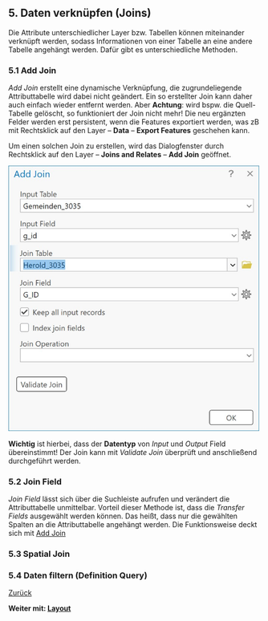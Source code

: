 ## 5. Daten verknüpfen (Joins)

Die Attribute unterschiedlicher Layer bzw. Tabellen können miteinander verknüpft werden, sodass Informationen von einer Tabelle an eine andere Tabelle angehängt werden. Dafür gibt es unterschiedliche Methoden.

### 5.1 Add Join

*Add Join* erstellt eine dynamische Verknüpfung, die zugrundeliegende Attributtabelle wird dabei nicht geändert. Ein so erstellter Join kann daher auch einfach wieder entfernt werden. Aber **Achtung**: wird bspw. die Quell-Tabelle gelöscht, so funktioniert der Join nicht mehr! Die neu ergänzten Felder werden erst persistent, wenn die Features exportiert werden, was zB mit Rechtsklick auf den Layer &ndash; **Data** &ndash; **Export Features** geschehen kann.

Um einen solchen Join zu erstellen, wird das Dialogfenster durch Rechtsklick auf den Layer &ndash; **Joins and Relates** &ndash; **Add Join** geöffnet.

<img src ="./img/add_join.jpg" alt="Screenshot von Add Join" width="500">

**Wichtig** ist hierbei, dass der **Datentyp** von *Input* und *Output* Field übereinstimmt! Der Join kann mit *Validate Join* überprüft und anschließend durchgeführt werden.

### 5.2 Join Field

*Join Field* lässt sich über die Suchleiste aufrufen und verändert die Attributtabelle unmittelbar. Vorteil dieser Methode ist, dass die *Transfer Fields* ausgewählt werden können. Das heißt, dass nur die gewählten Spalten an die Attributtabelle angehängt werden. Die Funktionsweise deckt sich mit [Add Join](#51-add-join)

### 5.3 Spatial Join

### 5.4 Daten filtern (Definition Query)

[Zurück](./attr.md)

**Weiter mit: [Layout](./layout.md)**
